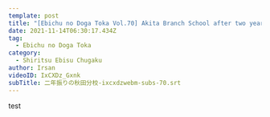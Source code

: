```yaml
---
template: post
title: "[Ebichu no Doga Toka Vol.70] Akita Branch School after two years"
date: 2021-11-14T06:30:17.434Z
tag:
  - Ebichu no Doga Toka
category:
  - Shiritsu Ebisu Chugaku
author: Irsan
videoID: IxCXDz_Gxnk
subTitle: 二年振りの秋田分校-ixcxdzwebm-subs-70.srt
---
```

test